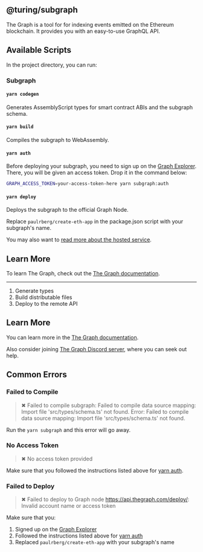 ## @turing/subgraph

The Graph is a tool for for indexing events emitted on the Ethereum blockchain. It provides you with an easy-to-use GraphQL API.

## Available Scripts

In the project directory, you can run:

### Subgraph

#### `yarn codegen`

Generates AssemblyScript types for smart contract ABIs and the subgraph schema.

#### `yarn build`

Compiles the subgraph to WebAssembly.

#### `yarn auth`

Before deploying your subgraph, you need to sign up on the
[Graph Explorer](https://thegraph.com/explorer/). There, you will be given an access token. Drop it in the command
below:

```sh
GRAPH_ACCESS_TOKEN=your-access-token-here yarn subgraph:auth
```

#### `yarn deploy`

Deploys the subgraph to the official Graph Node.<br/>

Replace `paulrberg/create-eth-app` in the package.json script with your subgraph's name.

You may also want to [read more about the hosted service](https://thegraph.com/docs/quick-start#hosted-service).

## Learn More

To learn The Graph, check out the [The Graph documentation](https://thegraph.com/docs).

---

1. Generate types
2. Build distributable files
3. Deploy to the remote API

## Learn More

You can learn more in the [The Graph documentation](https://thegraph.com/docs).<br/>

Also consider joining [The Graph Discord server](https://discord.gg/vtvv7FP), where you can seek out help.

## Common Errors

### Failed to Compile

> ✖ Failed to compile subgraph: Failed to compile data source mapping: Import file 'src/types/schema.ts' not found.
> Error: Failed to compile data source mapping: Import file 'src/types/schema.ts' not found.

Run the `yarn subgraph` and this error will go away.

### No Access Token

> ✖ No access token provided

Make sure that you followed the instructions listed above for [yarn auth](#yarn-auth).

### Failed to Deploy

> ✖ Failed to deploy to Graph node https://api.thegraph.com/deploy/: Invalid account name or access token

Make sure that you:

1. Signed up on the [Graph Explorer](https://thegraph.com/explorer)
2. Followed the instructions listed above for [yarn auth](#yarn-auth)
3. Replaced `paulrberg/create-eth-app` with your subgraph's name
